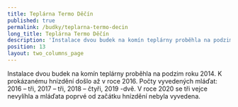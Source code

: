 ```yaml
---
title: Teplárna Termo Děčín
published: true
permalink: /budky/teplarna-termo-decin
long_title: Teplárna Termo Děčín
description: 'Instalace dvou budek na komín teplárny proběhla na podzim roku 2014. '
position: 13
layout: two_columns_page
---
```

Instalace dvou budek na komín teplárny proběhla na podzim roku 2014. K prokázanému hnízdění došlo až v roce 2016. Počty vyvedených mláďat: 2016 – tři, 2017 – tři, 2018 – čtyři, 2019 -dvě. V roce 2020 se tři vejce nevylíhla a mláďata poprvé od začátku hnízdění nebyla vyvedena.
